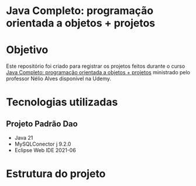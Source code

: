 <h1>Java Completo: programação orientada a objetos + projetos</h1>


# Objetivo
Este repositório foi criado para registrar os projetos feitos durante o curso [Java Completo: programação orientada a objetos + projetos](https://www.udemy.com/course/java-curso-completo/) ministrado pelo professor Nélio Alves disponível na Udemy.


# Tecnologias utilizadas

## Projeto Padrão Dao
* Java 21
* MySQLConector j 9.2.0
* Eclipse Web IDE 2021-06



# Estrutura do projeto